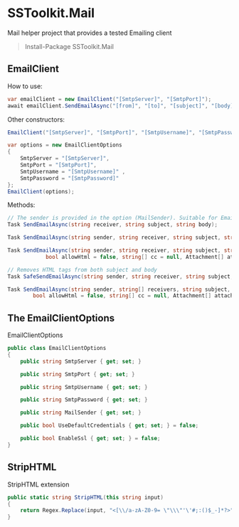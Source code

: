﻿# SSToolkit.Mail
Mail helper project that provides a tested Emailing client

> Install-Package SSToolkit.Mail

## EmailClient

How to use:
```csharp
var emailClient = new EmailClient("[SmtpServer]", "[SmtpPort]");
await emailClient.SendEmailAsync("[from]", "[to]", "[subject]", "[body]");
```

Other constructors:
```csharp
EmailClient("[SmtpServer]", "[SmtpPort]", "[SmtpUsername]", "[SmtpPassword]");
```
```csharp
var options = new EmailClientOptions
{
	SmtpServer = "[SmtpServer]",
    SmtpPort = "[SmtpPort]",
    SmtpUsername = "[SmtpUsername]" ,
    SmtpPassword = "[SmtpPassword]"
};
EmailClient(options);
```

Methods:
```csharp
// The sender is provided in the option (MailSender). Suitable for Emails from your info Email.
Task SendEmailAsync(string receiver, string subject, string body);
```
```csharp
Task SendEmailAsync(string sender, string receiver, string subject, string body);
```
```csharp
Task SendEmailAsync(string sender, string receiver, string subject, string body,
            bool allowHtml = false, string[] cc = null, Attachment[] attachmets = null);
```
```csharp
// Removes HTML tags from both subject and body
Task SafeSendEmailAsync(string sender, string receiver, string subject, string body, string[] cc = null);
```
```csharp
Task SendEmailAsync(string sender, string[] receivers, string subject, string body,
        bool allowHtml = false, string[] cc = null, Attachment[] attachmets = null);
```

## The EmailClientOptions

EmailClientOptions

```csharp
public class EmailClientOptions
{
    public string SmtpServer { get; set; }

    public string SmtpPort { get; set; }

    public string SmtpUsername { get; set; }

    public string SmtpPassword { get; set; }

    public string MailSender { get; set; }

    public bool UseDefaultCredentials { get; set; } = false;

    public bool EnableSsl { get; set; } = false;
}
```

## StripHTML

StripHTML extension

```csharp
public static string StripHTML(this string input)
{
    return Regex.Replace(input, "<[\\/a-zA-Z0-9= \"\\\"'\'#;:()$_-]*?>", string.Empty);
}
```

